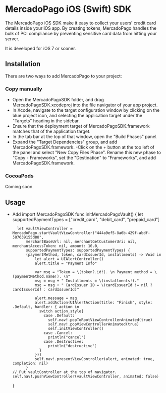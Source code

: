 # MercadoPago iOS (Swift) SDK
The MercadoPago iOS SDK make it easy to collect your users' credit card details inside your iOS app. By creating tokens, MercadoPago handles the bulk of PCI compliance by preventing sensitive card data from hitting your server.

It is developed for iOS 7 or sooner.

## Installation

There are two ways to add MercadoPago to your project:

### Copy manually

- Open the MercadoPagoSDK folder, and drag MercadoPagoSDK.xcodeproj into the file navigator of your app project.
- In Xcode, navigate to the target configuration window by clicking on the blue project icon, and selecting the application target under the "Targets" heading in the sidebar.
- Ensure that the deployment target of MercadoPagoSDK.framework matches that of the application target.
- In the tab bar at the top of that window, open the "Build Phases" panel.
- Expand the "Target Dependencies" group, and add MercadoPagoSDK.framework.
-Click on the + button at the top left of the panel and select "New Copy Files Phase". Rename this new phase to "Copy - Frameworks", set the "Destination" to "Frameworks", and add MercadoPagoSDK.framework.

### CocoaPods

Coming soon.

Usage
-----
- Add import MercadoPagoSDK
    func initMercadoPagoVault() {
        let supportedPaymentTypes = ["credit_card", "debit_card", "prepaid_card"]
        
        let vaultViewController = MercadoPago.startVaultViewController("444a9ef5-8a6b-429f-abdf-587639155d88", 
            merchantBaseUrl: nil, merchantGetCustomerUri: nil, merchantAccessToken: nil, amount: 10.0, 
            supportedPaymentTypes: supportedPaymentTypes) { 
            (paymentMethod, token, cardIssuerId, installments) -> Void in
                let alert = UIAlertController()
                alert.title = "Payment Info"
                
                var msg = "Token = \(token?.id!). \n Payment method = \(paymentMethod.name!). \n"
                msg = msg + " Installments = \(installments!)."
                msg = msg + " CardIssuer ID = \(cardIssuerId != nil ? cardIssuerId! : cardIssuerId)"
                
                alert.message = msg
                alert.addAction(UIAlertAction(title: "Finish", style: .Default, handler: { action in
                  switch action.style{
                    case .Default:
                      self.nav!.popToRootViewControllerAnimated(true)
                      self.nav!.popViewControllerAnimated(true)
                      self.initViewController()
                    case .Cancel:
                      println("cancel")
                    case .Destructive:
                      println("destructive")
                  }
                }))
                self.nav!.presentViewController(alert, animated: true, completion: nil)
            }
      // Put vaultController at the top of navigator.
      self.nav!.pushViewController(vaultViewController, animated: false)
    }
